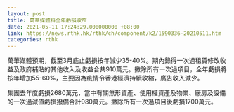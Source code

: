 ```yaml
---
layout: post
title: 萬華媒體料全年虧損收窄
date: 2021-05-11 17:24:29.000000000 +08:00
link: https://news.rthk.hk/rthk/ch/component/k2/1590336-20210511.htm
categories: rthk
---
```


萬華媒體預期，截至3月底止虧損按年減少35-40%。期內錄得一次過租賃修改收益及政府補貼的其他收入及收益合共910萬元。撇除所有一次過項目，全年虧損將按年增加55-60%，主要因為疫情令香港經濟持續收縮，廣告收入減少。

集團去年度虧損2680萬元，當中有關無形資產、使用權資產及物業、廠房及設備的一次過減值虧損撥備合計980萬元。撇除所有一次過項目後虧損1700萬元。
